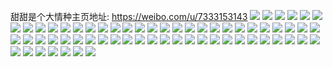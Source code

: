 甜甜是个大情种主页地址: https://weibo.com/u/7333153143 
![](https://wx4.sinaimg.cn/mw2000/0080ha7Bgy1h933wfx2dpj30wi1ychdt.jpg) 
![](https://wx4.sinaimg.cn/mw2000/0080ha7Bgy1h91fzkgyz0j32c0340x6s.jpg) 
![](https://wx4.sinaimg.cn/mw2000/0080ha7Bgy1h91fzqs88bj32c0340npf.jpg) 
![](https://wx4.sinaimg.cn/mw2000/0080ha7Bgy1h91fzvgll7j32c0340kjm.jpg) 
![](https://wx4.sinaimg.cn/mw2000/0080ha7Bgy1h91g005xlkj32c0340x6r.jpg) 
![](https://wx4.sinaimg.cn/mw2000/0080ha7Bgy1h8yuvu9g06j30v11v6n7t.jpg) 
![](https://wx4.sinaimg.cn/mw2000/0080ha7Bgy1h8uc5pgkroj30zh1ben45.jpg) 
![](https://wx4.sinaimg.cn/mw2000/0080ha7Bgy1h8rruwmzg3j32c0340b2a.jpg) 
![](https://wx4.sinaimg.cn/mw2000/0080ha7Bgy1h8mbow91d5j30wi1ycqv5.jpg) 
![](https://wx4.sinaimg.cn/mw2000/0080ha7Bgy1h8mbopzzi6j30wi1yckjl.jpg) 
![](https://wx4.sinaimg.cn/mw2000/0080ha7Bgy1h8mbqr8dbsj30wi1ycnpd.jpg) 
![](https://wx4.sinaimg.cn/mw2000/0080ha7Bgy1h8m1xewpn5j32c0340e82.jpg) 
![](https://wx4.sinaimg.cn/mw2000/0080ha7Bgy1h8jqb4e0j9j32c03407wi.jpg) 
![](https://wx4.sinaimg.cn/mw2000/0080ha7Bgy1h8hb2t6on8j32c0340x6r.jpg) 
![](https://wx4.sinaimg.cn/mw2000/0080ha7Bgy1h8g9iwiu64j30wi1ycnpd.jpg) 
![](https://wx4.sinaimg.cn/mw2000/0080ha7Bgy1h8g9k6g1koj30wi1ycnpd.jpg) 
![](https://wx4.sinaimg.cn/mw2000/0080ha7Bgy1h8egflkyw2j30wi1ycdmt.jpg) 
![](https://wx4.sinaimg.cn/mw2000/0080ha7Bgy1h8egfnbe3sj30vg1w1qap.jpg) 
![](https://wx4.sinaimg.cn/mw2000/0080ha7Bgy1h8egft9f12j30wi1yc1fg.jpg) 
![](https://wx4.sinaimg.cn/mw2000/0080ha7Bgy1h8d9ey54k6j30wi1yc7mo.jpg) 
![](https://wx4.sinaimg.cn/mw2000/0080ha7Bgy1h8by6aqqjhj32c0340qv5.jpg) 
![](https://wx4.sinaimg.cn/mw2000/0080ha7Bgy1h8by67axf8j32c0340x6p.jpg) 
![](https://wx4.sinaimg.cn/mw2000/0080ha7Bgy1h8avngdy76j30wi1yckjl.jpg) 
![](https://wx4.sinaimg.cn/mw2000/0080ha7Bgy1h89s155k62j30wi1yc7wi.jpg) 
![](https://wx4.sinaimg.cn/mw2000/0080ha7Bgy1h89s161elvj30wi1yc1b9.jpg) 
![](https://wx4.sinaimg.cn/mw2000/0080ha7Bgy1h7qnnm6yzuj32c0340u0z.jpg) 
![](https://wx4.sinaimg.cn/mw2000/0080ha7Bgy1h7qnnizc6oj30wi1yc4qp.jpg) 
![](https://wx4.sinaimg.cn/mw2000/0080ha7Bgy1h7lho0c5u3j32c0340npf.jpg) 
![](https://wx4.sinaimg.cn/mw2000/0080ha7Bgy1h7lho3rq19j32c0340u0z.jpg) 
![](https://wx4.sinaimg.cn/mw2000/0080ha7Bgy1h76dpu71sej32c0340hdv.jpg) 
![](https://wx4.sinaimg.cn/mw2000/0080ha7Bgy1h76dpv6y8aj32c033zb2a.jpg) 
![](https://wx4.sinaimg.cn/mw2000/0080ha7Bgy1h76dppmee3j32c0340h0f.jpg) 
![](https://wx4.sinaimg.cn/mw2000/0080ha7Bgy1h76dpwa0jlj32c0340b2a.jpg) 
![](https://wx4.sinaimg.cn/mw2000/0080ha7Bgy1h76dpy1oxdj32c0340b2a.jpg) 
![](https://wx4.sinaimg.cn/mw2000/0080ha7Bgy1h76dpz0xskj32c033z1ky.jpg) 
![](https://wx4.sinaimg.cn/mw2000/0080ha7Bgy1h6nw2rxfb5j32c0340n0b.jpg) 
![](https://wx4.sinaimg.cn/mw2000/0080ha7Bgy1h6nw2u8tn0j32c0340u0x.jpg) 
![](https://wx4.sinaimg.cn/mw2000/0080ha7Bgy1h6nw2wg46gj32c0340agy.jpg) 
![](https://wx4.sinaimg.cn/mw2000/0080ha7Bgy1h36rxy0oqhj31r0340x6p.jpg) 
![](https://wx4.sinaimg.cn/mw2000/0080ha7Bgy1h36rxwhsk1j31r0340u0x.jpg) 
![](https://wx4.sinaimg.cn/mw2000/0080ha7Bgy1h36rxzctuej31r0340qv5.jpg) 
![](https://wx4.sinaimg.cn/mw2000/0080ha7Bgy1h36ry0pfmoj31r0340qv5.jpg) 
![](https://wx4.sinaimg.cn/mw2000/0080ha7Bgy1h25txkcymfj31pk31c4qp.jpg) 
![](https://wx4.sinaimg.cn/mw2000/0080ha7Bgy1h25txlnrhkj31pk31chdt.jpg) 
![](https://wx4.sinaimg.cn/mw2000/0080ha7Bgy1h25txiafqsj31pk31cu0x.jpg) 
![](https://wx4.sinaimg.cn/mw2000/0080ha7Bgy1h25txnb00ej31pk31cb29.jpg) 
![](https://wx4.sinaimg.cn/mw2000/0080ha7Bgy1h25txol8lcj31pk31chdt.jpg) 
![](https://wx4.sinaimg.cn/mw2000/0080ha7Bgy1h25txqmsajj31pk31cx6p.jpg) 
![](https://wx4.sinaimg.cn/mw2000/0080ha7Bgy1h200fux26oj32c03404qq.jpg) 
![](https://wx4.sinaimg.cn/mw2000/0080ha7Bgy1h200ftodbij32c0340hdu.jpg) 
![](https://wx4.sinaimg.cn/mw2000/0080ha7Bgy1h200fvw4dcj32c03404qq.jpg) 
![](https://wx4.sinaimg.cn/mw2000/0080ha7Bgy1h1ihpyfoaoj32c0340npd.jpg) 
![](https://wx4.sinaimg.cn/mw2000/0080ha7Bgy1h1hbcgmrahj31sc2dsu0x.jpg) 
![](https://wx4.sinaimg.cn/mw2000/0080ha7Bgy1h112nj9ysmj32802yob2b.jpg) 
![](https://wx4.sinaimg.cn/mw2000/0080ha7Bgy1h112nohh8rj32802yokjn.jpg) 
![](https://wx4.sinaimg.cn/mw2000/0080ha7Bgy1h08h1psw2xj32ze2bj4qp.jpg) 
![](https://wx4.sinaimg.cn/mw2000/0080ha7Bgy1h08h1rnxi4j33402c07wh.jpg) 
![](https://wx4.sinaimg.cn/mw2000/0080ha7Bgy1h08h1ngy4kj33402c07wh.jpg) 
![](https://wx4.sinaimg.cn/mw2000/0080ha7Bgy1h08h1zyqsqj32ys2c0npd.jpg) 
![](https://wx4.sinaimg.cn/mw2000/0080ha7Bgy1gzz5xkeh1sj32802yo1kz.jpg) 
![](https://wx4.sinaimg.cn/mw2000/0080ha7Bgy1gzz5xigxh8j32c0340qv6.jpg) 
![](https://wx4.sinaimg.cn/mw2000/0080ha7Bgy1gzz5xg3hynj32c0340e82.jpg) 
![](https://wx4.sinaimg.cn/mw2000/0080ha7Bgy1gzz5xm4g9rj32c0340b2a.jpg) 
